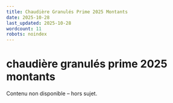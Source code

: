 ```yaml
---
title: Chaudière Granulés Prime 2025 Montants
date: 2025-10-28
last_updated: 2025-10-28
wordcount: 11
robots: noindex
---
```


# chaudière granulés prime 2025 montants

Contenu non disponible – hors sujet.